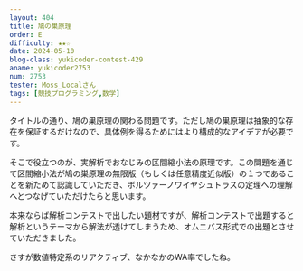 ```yaml
---
layout: 404
title: 鳩の巣原理
order: E
difficulty: ★★☆
date: 2024-05-10
blog-class: yukicoder-contest-429
aname: yukicoder2753
num: 2753
tester: Moss_Localさん
tags: [競技プログラミング,数学]
---
```


<p>
タイトルの通り、鳩の巣原理の関わる問題です。ただし鳩の巣原理は抽象的な存在を保証するだけなので、具体例を得るためにはより構成的なアイデアが必要です。
</p>
<p>
そこで役立つのが、実解析でおなじみの区間縮小法の原理です。この問題を通じて区間縮小法が鳩の巣原理の無限版（もしくは任意精度近似版）の１つであることを新ためて認識していただき、ボルツァーノワイヤシュトラスの定理への理解へとつなげていただけたらと思います。
</p>
<p>
本来ならば解析コンテストで出したい題材ですが、解析コンテストで出題すると解析というテーマから解法が透けてしまうため、オムニバス形式での出題とさせていただきました。
</p>
<p>
さすが数値特定系のリアクティブ、なかなかのWA率でしたね。
</p>
